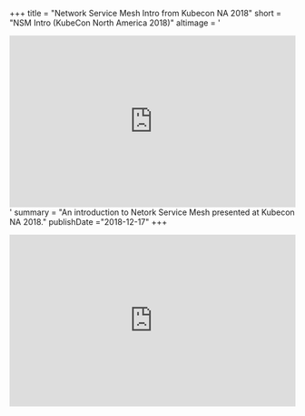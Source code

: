 +++
title = "Network Service Mesh Intro from Kubecon NA 2018"
short = "NSM Intro (KubeCon North America 2018)"
altimage = '<div style="position: relative; width: 100%; height: 0;padding-bottom: 60%;"><iframe src="https://www.youtube.com/embed/YeAKtUFaqQ0" frameborder="0" allow="accelerometer; autoplay; encrypted-media; gyroscope; picture-in-picture" style="position: absolute; width: 100%; height: 100%; left: 0; top: 0;" allowfullscreen></iframe></div>'
summary = "An introduction to Netork Service Mesh presented at Kubecon NA 2018."
publishDate ="2018-12-17"
+++

<div style="position: relative; width: 100%; height: 0;padding-bottom: 60%;"><iframe src="https://www.youtube.com/embed/YeAKtUFaqQ0" frameborder="0" allow="accelerometer; autoplay; encrypted-media; gyroscope; picture-in-picture" style="position: absolute; width: 100%; height: 100%; left: 0; top: 0;" allowfullscreen></iframe></div>

